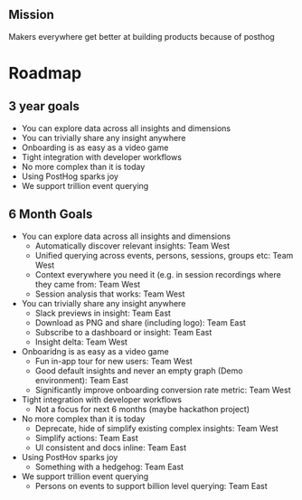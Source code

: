 ## Mission

Makers everywhere get better at building products because of posthog

# Roadmap

## 3 year goals
* You can explore data across all insights and dimensions
* You can trivially share any insight anywhere
* Onboarding is as easy as a video game
* Tight integration with developer workflows
* No more complex than it is today
* Using PostHog sparks joy
* We support trillion event querying

## 6 Month Goals
* You can explore data across all insights and dimensions
  * Automatically discover relevant insights: Team West
  * Unified querying across events, persons, sessions, groups etc: Team West
  * Context everywhere you need it (e.g. in session recordings where they came from: Team West
  * Session analysis that works: Team West
* You can trivially share any insight anywhere
   * Slack previews in insight: Team East
   * Download as PNG and share (including logo): Team East
   * Subscribe to a dashboard or insight: Team East
   * Insight delta: Team West
* Onboaridng is as easy as a video game
   * Fun in-app tour for new users: Team West
   * Good default insights and never an empty graph (Demo environment): Team East
   * Significantly improve onboarding conversion rate metric: Team West
* Tight integration with developer workflows
   * Not a focus for next 6 months (maybe hackathon project) 
* No more complex than it is today
   * Deprecate, hide of simplify existing complex insights: Team West
   * Simplify actions: Team East
   * UI consistent and docs inline: Team East
* Using PostHov sparks joy
    * Something with a hedgehog: Team East
* We support trillion event querying
    * Persons on events to support billion level querying: Team East



